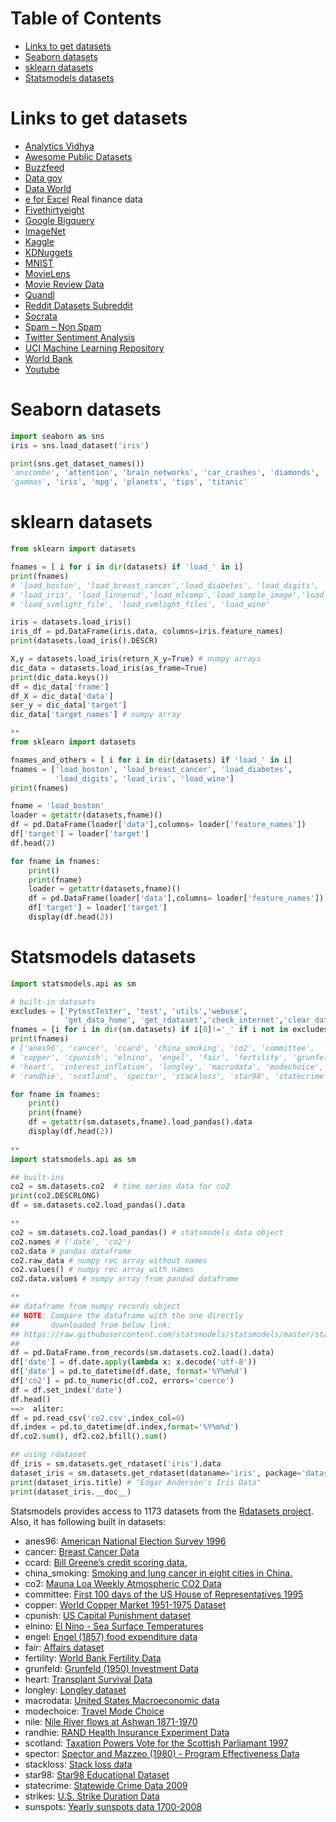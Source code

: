 Table of Contents
=================
   * [Links to get datasets](#links-to-get-datasets)
   * [Seaborn datasets](#seaborn-datasets)
   * [sklearn datasets](#sklearn-datasets)
   * [Statsmodels datasets](#statsmodels-datasets)

# Links to get datasets
- [Analytics Vidhya](https://datahack.analyticsvidhya.com/contest/all/)
- [Awesome Public Datasets](https://github.com/awesomedata/awesome-public-datasets)
- [Buzzfeed](https://www.buzzfeed.com/)
- [Data gov](https://www.data.gov/)
- [Data World](https://data.world/)
- [e for Excel](http://eforexcel.com/wp/downloads-18-sample-csv-files-data-sets-for-testing-sales/) Real finance data
- [Fivethirtyeight](https://fivethirtyeight.com/)
- [Google Bigquery](https://cloud.google.com/bigquery/public-data/)
- [ImageNet](http://image-net.org/)
- [Kaggle](https://www.kaggle.com/datasets)
- [KDNuggets](http://www.kdnuggets.com/datasets/index.html)
- [MNIST](http://yann.lecun.com/exdb/mnist/)
- [MovieLens](http://grouplens.org/)
- [Movie Review Data](http://www.cs.cornell.edu/People/pabo/movie-review-data/)
- [Quandl](https://www.quandl.com/)
- [Reddit Datasets Subreddit](https://www.reddit.com/r/datasets/)
- [Socrata](https://opendata.socrata.com/)
- [Spam – Non Spam](http://www.esp.uem.es/jmgomez/smsspamcorpus/)
- [Twitter Sentiment Analysis](http://thinknook.com/twitter-sentiment-analysis-training-corpus-dataset-2012-09-22/)
- [UCI Machine Learning Repository](https://archive.ics.uci.edu/ml/index.php)
- [World Bank](http://data.worldbank.org/)
- [Youtube](https://research.google.com/youtube8m/)


# Seaborn datasets
```python
import seaborn as sns
iris = sns.load_dataset('iris')

print(sns.get_dataset_names())
'anscombe', 'attention', 'brain_networks', 'car_crashes', 'diamonds', 'dots', 'exercise', 'flights', 'fmri', 
'gammas', 'iris', 'mpg', 'planets', 'tips', 'titanic'
```

# sklearn datasets
```python
from sklearn import datasets

fnames = [ i for i in dir(datasets) if 'load_' in i]
print(fnames)
# 'load_boston', 'load_breast_cancer','load_diabetes', 'load_digits', 'load_files'
# 'load_iris', 'load_linnerud','load_mlcomp','load_sample_image','load_sample_images',
# 'load_svmlight_file', 'load_svmlight_files', 'load_wine'

iris = datasets.load_iris()
iris_df = pd.DataFrame(iris.data, columns=iris.feature_names)
print(datasets.load_iris().DESCR)

X,y = datasets.load_iris(return_X_y=True) # numpy arrays
dic_data = datasets.load_iris(as_frame=True)
print(dic_data.keys())
df = dic_data['frame']
df_X = dic_data['data']
ser_y = dic_data['target']
dic_data['target_names'] # numpy array

**
from sklearn import datasets

fnames_and_others = [ i for i in dir(datasets) if 'load_' in i]
fnames = ['load_boston', 'load_breast_cancer', 'load_diabetes',
          'load_digits', 'load_iris', 'load_wine']
print(fnames)

fname = 'load_boston'
loader = getattr(datasets,fname)()
df = pd.DataFrame(loader['data'],columns= loader['feature_names'])
df['target'] = loader['target']
df.head(2)

for fname in fnames:
    print()
    print(fname)
    loader = getattr(datasets,fname)()
    df = pd.DataFrame(loader['data'],columns= loader['feature_names'])
    df['target'] = loader['target']
    display(df.head(2))
```

# Statsmodels datasets
```python
import statsmodels.api as sm

# built-in datasets
excludes = ['PytestTester', 'test', 'utils','webuse',
            'get_data_home', 'get_rdataset','check_internet','clear_data_home',]
fnames = [i for i in dir(sm.datasets) if i[0]!='_' if i not in excludes ]
print(fnames)
# ['anes96', 'cancer', 'ccard', 'china_smoking', 'co2', 'committee',
# 'copper', 'cpunish', 'elnino', 'engel', 'fair', 'fertility', 'grunfeld',
# 'heart', 'interest_inflation', 'longley', 'macrodata', 'modechoice', 'nile',
# 'randhie', 'scotland', 'spector', 'stackloss', 'star98', 'statecrime', 'strikes', 'sunspots']

for fname in fnames:
    print()
    print(fname)
    df = getattr(sm.datasets,fname).load_pandas().data
    display(df.head(2))
    
**
import statsmodels.api as sm

## built-ins
co2 = sm.datasets.co2  # time series data for co2
print(co2.DESCRLONG)
df = sm.datasets.co2.load_pandas().data

**
co2 = sm.datasets.co2.load_pandas() # statsmodels data object
co2.names # ('date', 'co2')
co2.data # pandas dataframe
co2.raw_data # numpy rec array without names
co2.values() # numpy rec array with names
co2.data.values # numpy array from pandad dataframe

**
## dataframe from numpy records object
## NOTE: Compare the dataframe with the one directly 
##       downloaded from below link:
## https://raw.githubusercontent.com/statsmodels/statsmodels/master/statsmodels/datasets/co2/co2.csv
##
df = pd.DataFrame.from_records(sm.datasets.co2.load().data)
df['date'] = df.date.apply(lambda x: x.decode('utf-8'))
df['date'] = pd.to_datetime(df.date, format='%Y%m%d')
df['co2'] = pd.to_numeric(df.co2, errors='coerce')
df = df.set_index('date')
df.head()
==>  aliter:
df = pd.read_csv('co2.csv',index_col=0)
df.index = pd.to_datetime(df.index,format='%Y%m%d')
df.co2.sum(), df2.co2.bfill().sum()

## using rdataset
df_iris = sm.datasets.get_rdataset('iris').data
dataset_iris = sm.datasets.get_rdataset(dataname='iris', package='datasets')
print(dataset_iris.title) # "Edgar Anderson's Iris Data"
print(dataset_iris.__doc__)
```
Statsmodels provides access to 1173 datasets from the [Rdatasets project](https://github.com/vincentarelbundock/Rdatasets).
Also, it has following built in datasets:
- anes96:  [American National Election Survey 1996](http://www.statsmodels.org/dev/datasets/generated/anes96.html)
- cancer: [Breast Cancer Data](http://www.statsmodels.org/dev/datasets/generated/cancer.html)
- ccard: [Bill Greene’s credit scoring data.](http://www.statsmodels.org/dev/datasets/generated/ccard.html)
- china_smoking: [Smoking and lung cancer in eight cities in China.](http://www.statsmodels.org/dev/datasets/generated/china_smoking.html)
- co2: [Mauna Loa Weekly Atmospheric CO2 Data](http://www.statsmodels.org/dev/datasets/generated/co2.html)
- committee: [First 100 days of the US House of Representatives 1995](http://www.statsmodels.org/dev/datasets/generated/committee.html)
- copper: [World Copper Market 1951-1975 Dataset](http://www.statsmodels.org/dev/datasets/generated/copper.html)	
- cpunish: [US Capital Punishment dataset](http://www.statsmodels.org/dev/datasets/generated/cpunish.html)
- elnino: [El Nino - Sea Surface Temperatures	](http://www.statsmodels.org/dev/datasets/generated/elnino.html)
- engel: [Engel (1857) food expenditure data](http://www.statsmodels.org/dev/datasets/generated/engel.html)
- fair: [Affairs dataset](http://www.statsmodels.org/dev/datasets/generated/fair.html)
- fertility: [World Bank Fertility Data](http://www.statsmodels.org/dev/datasets/generated/fertility.html)
- grunfeld: [Grunfeld (1950) Investment Data](http://www.statsmodels.org/dev/datasets/generated/grunfeld.html)
- heart: [Transplant Survival Data](http://www.statsmodels.org/dev/datasets/generated/heart.html)
- longley: [Longley dataset](http://www.statsmodels.org/dev/datasets/generated/longley.html)
- macrodata: [United States Macroeconomic data](http://www.statsmodels.org/dev/datasets/generated/macrodata.html)
- modechoice: [Travel Mode Choice](http://www.statsmodels.org/dev/datasets/generated/modechoice.html)
- nile: [Nile River flows at Ashwan 1871-1970](http://www.statsmodels.org/dev/datasets/generated/nile.html)
- randhie: [RAND Health Insurance Experiment Data](http://www.statsmodels.org/dev/datasets/generated/randhie.html)
- scotland: [Taxation Powers Vote for the Scottish Parliamant 1997](http://www.statsmodels.org/dev/datasets/generated/scotland.html)
- spector: [Spector and Mazzeo (1980) - Program Effectiveness Data](http://www.statsmodels.org/dev/datasets/generated/spector.html)
- stackloss: [Stack loss data](http://www.statsmodels.org/dev/datasets/generated/stackloss.html)
- star98: [Star98 Educational Dataset](http://www.statsmodels.org/dev/datasets/generated/star98.html)
- statecrime: [Statewide Crime Data 2009](http://www.statsmodels.org/dev/datasets/generated/statecrime.html)
- strikes: [U.S. Strike Duration Data](http://www.statsmodels.org/dev/datasets/generated/strikes.html)
- sunspots: [Yearly sunspots data 1700-2008](http://www.statsmodels.org/dev/datasets/generated/sunspots.html)
